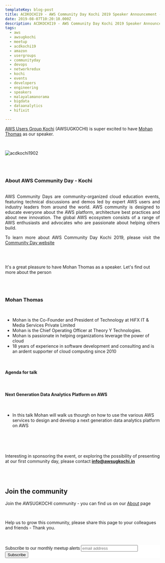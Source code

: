 ```yaml
---
templateKey: blog-post
title: ACDKOCHI19 - AWS Community Day Kochi 2019 Speaker Announcement - Mohan Thomas 
date: 2019-08-07T10:20:10.000Z
description: ACDKOCHI19 - AWS Community Day Kochi 2019 Speaker Announcement -  Mohan Thomas 
tags:
  - aws
  - awsugkochi
  - meetup
  - acdkochi19
  - amazon
  - usergroups
  - communityday
  - devops
  - networkredux
  - kochi
  - events
  - developers
  - engineering
  - speakers
  - malayalamanorama
  - bigdata
  - dataanalytics
  - hifixit

---
```


[AWS Users Group Kochi](https://awsugkochi.in) (AWSUGKOCHI) is super excited to have [Mohan Thomas](https://www.linkedin.com/in/mohanhifx/) as our speaker.

<br>

![acdkochi1902](/img/awsugkochi-acdkochi19-speaker-mohan.png)


<br> 
<br>

<h3> About AWS Community Day - Kochi </h3>

<br>
<div style="text-align: justify">
AWS Community Days are community-organized cloud education events, featuring technical discussions and demos led by expert AWS users and industry leaders from around the world. AWS community is designed to educate everyone about the AWS platform, architecture best practices and about new innovation. The global AWS ecosystem consists of a range of AWS enthusiasts and advocates who are passionate about helping others build.


To learn more about AWS Community Day Kochi 2019, please visit the [Community Day website](https://communityday.awsugkochi.in)
</div>

<br> <br> 

It's a great pleasure to have Mohan Thomas as a speaker. Let's find out more about the person

<br> <br> 

<h3> Mohan Thomas </h3>

<br>

- Mohan is the Co-Founder and President of Technology at HiFX IT & Media Services Private Limited
- Mohan is the Chief Operating Officer at Theory Y Technologies.
- Mohan is passionate in helping organizations leverage the power of cloud 
- 18 years of experience in software development and consulting and is an ardent supporter of cloud computing since 2010

<br>

<h4> Agenda for talk </h4>
<br>
<h4> Next Generation Data Analytics Platform on AWS </h4>
<br>

- In this talk Mohan will walk us thourgh on how to use the various AWS services to design and develop a next generation data analytics platform on AWS



<br> <br> <br> <br>
Interesting in sponsoring the event, or exploring the possibility of presenting at our first community day, please contact **info@awsugkochi.in**


<br> <br>

## Join the community

Join the AWSUGKOCHI community - you can find us on our [About](https://awsugkochi.in/about) page

<br> 

Help us to grow this community, please share this page to your colleagues and friends - Thank you.

<br>
<br>

<!-- Begin Mailchimp Signup Form -->
<link href="//cdn-images.mailchimp.com/embedcode/slim-10_7.css" rel="stylesheet" type="text/css">
<style type="text/css">
	#mc_embed_signup{background:#fff; clear:left; font:14px Helvetica,Arial,sans-serif; }
	/* Add your own Mailchimp form style overrides in your site stylesheet or in this style block.
	   We recommend moving this block and the preceding CSS link to the HEAD of your HTML file. */
</style>
<div id="mc_embed_signup">
<form action="https://awsugkochi.us20.list-manage.com/subscribe/post?u=b4c4469413422365d2a2e5cf6&amp;id=d4837b9a16" method="post" id="mc-embedded-subscribe-form" name="mc-embedded-subscribe-form" class="validate" target="_blank" novalidate>
    <div id="mc_embed_signup_scroll">
	<label for="mce-EMAIL">Subscribe to our monthly meetup alerts</label>
	<input type="email" value="" name="EMAIL" class="email" id="mce-EMAIL" placeholder="email address" required>
    <!-- real people should not fill this in and expect good things - do not remove this or risk form bot signups-->
    <div style="position: absolute; left: -5000px;" aria-hidden="true"><input type="text" name="b_b4c4469413422365d2a2e5cf6_d4837b9a16" tabindex="-1" value=""></div>
    <div class="clear"><input type="submit" value="Subscribe" name="subscribe" id="mc-embedded-subscribe" class="button"></div>
    </div>
</form>
</div>

<!--End mc_embed_signup-->
